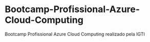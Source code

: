 # Bootcamp-Profissional-Azure-Cloud-Computing
 Bootcamp Profissional Azure Cloud Computing realizado pela IGTI
